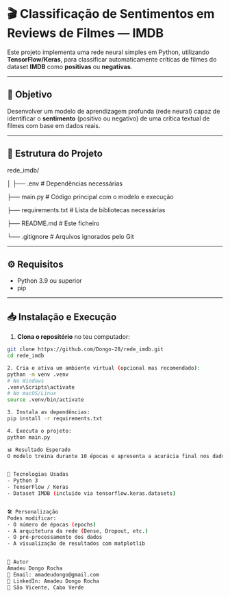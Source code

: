 # 🎬 Classificação de Sentimentos em Reviews de Filmes — IMDB

Este projeto implementa uma rede neural simples em Python, utilizando **TensorFlow/Keras**, para classificar automaticamente críticas de filmes do dataset **IMDB** como **positivas** ou **negativas**.

---

## 📌 Objetivo

Desenvolver um modelo de aprendizagem profunda (rede neural) capaz de identificar o **sentimento** (positivo ou negativo) de uma crítica textual de filmes com base em dados reais.

---

## 📂 Estrutura do Projeto

rede_imdb/

│
├── .env # Dependências necessárias

├── main.py # Código principal com o modelo e execução

├── requirements.txt # Lista de bibliotecas necessárias

├── README.md # Este ficheiro

└── .gitignore # Arquivos ignorados pelo Git


---

## ⚙️ Requisitos

- Python 3.9 ou superior
- pip

---

## 📥 Instalação e Execução

1. **Clona o repositório** no teu computador:

```bash
git clone https://github.com/Dongo-28/rede_imdb.git
cd rede_imdb

2. Cria e ativa um ambiente virtual (opcional mas recomendado):
python -m venv .venv
# No Windows
.venv\Scripts\activate
# No macOS/Linux
source .venv/bin/activate

3. Instala as dependências:
pip install -r requirements.txt

4. Executa o projeto:
python main.py

📊 Resultado Esperado
O modelo treina durante 10 épocas e apresenta a acurácia final nos dados de teste (ex: Acurácia nos dados de teste: 0.8675).


🧠 Tecnologias Usadas
- Python 3
- TensorFlow / Keras
- Dataset IMDB (incluído via tensorflow.keras.datasets)


🛠️ Personalização
Podes modificar:
- O número de épocas (epochs)
- A arquitetura da rede (Dense, Dropout, etc.)
- O pré-processamento dos dados
- A visualização de resultados com matplotlib


🤝 Autor
Amadeu Dongo Rocha
📧 Email: amadeudongo@gmail.com
🔗 LinkedIn: Amadeu Dongo Rocha
📍 São Vicente, Cabo Verde